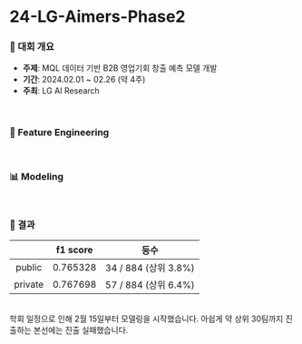 # 24-LG-Aimers-Phase2
### 📢 대회 개요
- **주제**: MQL 데이터 기반 B2B 영업기회 창출 예측 모델 개발
- **기간**: 2024.02.01 ~ 02.26 (약 4주)
- **주최**: LG AI Research
<br>

### 📝 Feature Engineering

<br>

### 📊 Modeling 

<br>

### 🏅 결과
|  | f1 score | 등수 |
| :-: | :-: | :-: |
| public | 0.765328 | 34 / 884 (상위 3.8%) |
| private | 0.767698 | 57 / 884 (상위 6.4%) |

<br>
학회 일정으로 인해 2월 15일부터 모델링을 시작했습니다. 아쉽게 약 상위 30팀까지 진출하는 본선에는 진출 실패했습니다.
